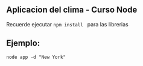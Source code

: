 
## Aplicacion del clima - Curso Node

Recuerde ejecutar ```npm install ``` para las librerias

## Ejemplo: 

```
node app -d "New York"
```